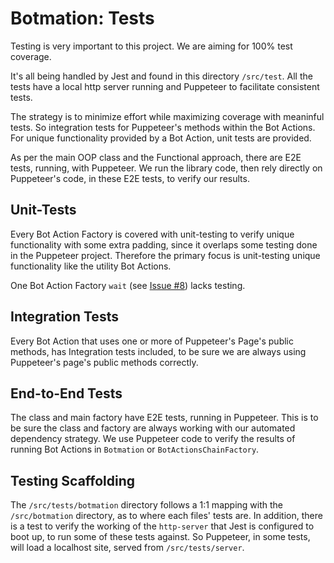 <h1>Botmation: Tests</h1>

Testing is very important to this project. We are aiming for 100% test coverage.

It's all being handled by Jest and found in this directory `/src/test`. All the tests have a local http server running and Puppeteer to facilitate consistent tests.

The strategy is to minimize effort while maximizing coverage with meaninful tests. So integration tests for Puppeteer's methods within the Bot Actions. For unique functionality provided by a Bot Action, unit tests are provided. 

As per the main OOP class and the Functional approach, there are E2E tests, running, with Puppeteer. We run the library code, then rely directly on Puppeteer's code, in these E2E tests, to verify our results.

Unit-Tests
------------
Every Bot Action Factory is covered with unit-testing to verify unique functionality with some extra padding, since it overlaps some testing done in the Puppeteer project. Therefore the primary focus is unit-testing unique functionality like the utility Bot Actions. 

One Bot Action Factory `wait` (see [Issue #8](/issues/8)) lacks testing.

Integration Tests
-----------------
Every Bot Action that uses one or more of Puppeteer's Page's public methods, has Integration tests included, to be sure we are always using Puppeteer's page's public methods correctly. 

End-to-End Tests
----------------
The class and main factory have E2E tests, running in Puppeteer. This is to be sure the class and factory are always working with our automated dependency strategy. We use Puppeteer code to verify the results of running Bot Actions in `Botmation` or `BotActionsChainFactory`.

Testing Scaffolding
-------------------
The `/src/tests/botmation` directory follows a 1:1 mapping with the `/src/botmation` directory, as to where each files' tests are. In addition, there is a test to verify the working of the `http-server` that Jest is configured to boot up, to run some of these tests against. So Puppeteer, in some tests, will load a localhost site, served from `/src/tests/server`.
